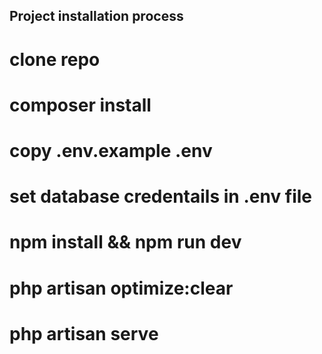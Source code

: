 ## Project installation process
# clone repo
# composer install
# copy .env.example .env 
# set database credentails in .env file
# npm install && npm run dev
# php artisan optimize:clear
# php artisan serve

